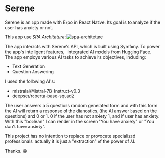 # Serene

Serene is an app made with Expo in React Native. Its goal is to analyze if the user has anxiety or not. 

This app use _SPA Architeture_:
![spa-architeture](https://miro.medium.com/v2/resize:fit:1200/1*UDNTLsNbqVYI284ea3VjDA.png)

The app interacts with Serene's API, which is built using Symfony. To power the app's intelligent features, I integrated AI models from Hugging Face. The app employs various AI tasks to achieve its objectives, including:
- Text Generation
- Question Answering

I used the following AI's:
- mistralai/Mistral-7B-Instruct-v0.3
- deepset/roberta-base-squad2

The user answers a 5 questions random generated form and with this form the AI will return a response of the dianostics, (the AI answer based on the questions) and 0 or 1. 0 if the user has not anxiety 1, and if user has anxiety. With this "boolean" I can render  in the screen "You have anxiety" or "You don't have anxiety".

This project has no intention to replace or provocate specialized professionals, actually it is just a "extraction" of the power of AI.

Thanks. 😁
